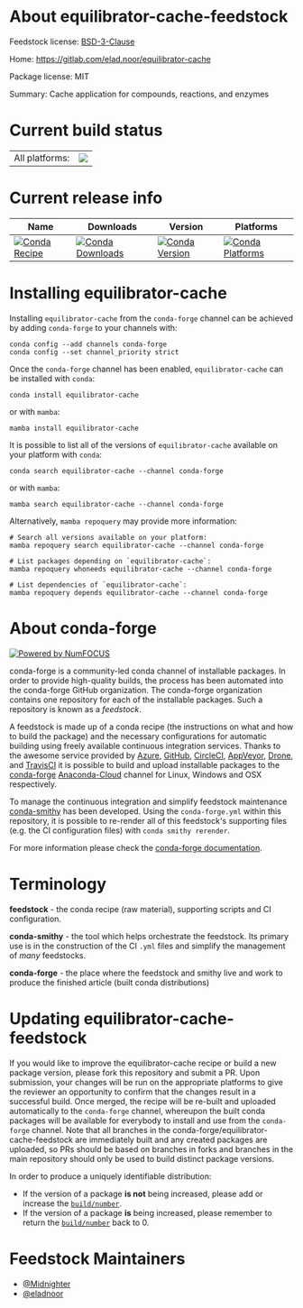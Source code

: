 About equilibrator-cache-feedstock
==================================

Feedstock license: [BSD-3-Clause](https://github.com/conda-forge/equilibrator-cache-feedstock/blob/main/LICENSE.txt)

Home: https://gitlab.com/elad.noor/equilibrator-cache

Package license: MIT

Summary: Cache application for compounds, reactions, and enzymes

Current build status
====================


<table><tr><td>All platforms:</td>
    <td>
      <a href="https://dev.azure.com/conda-forge/feedstock-builds/_build/latest?definitionId=11109&branchName=main">
        <img src="https://dev.azure.com/conda-forge/feedstock-builds/_apis/build/status/equilibrator-cache-feedstock?branchName=main">
      </a>
    </td>
  </tr>
</table>

Current release info
====================

| Name | Downloads | Version | Platforms |
| --- | --- | --- | --- |
| [![Conda Recipe](https://img.shields.io/badge/recipe-equilibrator--cache-green.svg)](https://anaconda.org/conda-forge/equilibrator-cache) | [![Conda Downloads](https://img.shields.io/conda/dn/conda-forge/equilibrator-cache.svg)](https://anaconda.org/conda-forge/equilibrator-cache) | [![Conda Version](https://img.shields.io/conda/vn/conda-forge/equilibrator-cache.svg)](https://anaconda.org/conda-forge/equilibrator-cache) | [![Conda Platforms](https://img.shields.io/conda/pn/conda-forge/equilibrator-cache.svg)](https://anaconda.org/conda-forge/equilibrator-cache) |

Installing equilibrator-cache
=============================

Installing `equilibrator-cache` from the `conda-forge` channel can be achieved by adding `conda-forge` to your channels with:

```
conda config --add channels conda-forge
conda config --set channel_priority strict
```

Once the `conda-forge` channel has been enabled, `equilibrator-cache` can be installed with `conda`:

```
conda install equilibrator-cache
```

or with `mamba`:

```
mamba install equilibrator-cache
```

It is possible to list all of the versions of `equilibrator-cache` available on your platform with `conda`:

```
conda search equilibrator-cache --channel conda-forge
```

or with `mamba`:

```
mamba search equilibrator-cache --channel conda-forge
```

Alternatively, `mamba repoquery` may provide more information:

```
# Search all versions available on your platform:
mamba repoquery search equilibrator-cache --channel conda-forge

# List packages depending on `equilibrator-cache`:
mamba repoquery whoneeds equilibrator-cache --channel conda-forge

# List dependencies of `equilibrator-cache`:
mamba repoquery depends equilibrator-cache --channel conda-forge
```


About conda-forge
=================

[![Powered by
NumFOCUS](https://img.shields.io/badge/powered%20by-NumFOCUS-orange.svg?style=flat&colorA=E1523D&colorB=007D8A)](https://numfocus.org)

conda-forge is a community-led conda channel of installable packages.
In order to provide high-quality builds, the process has been automated into the
conda-forge GitHub organization. The conda-forge organization contains one repository
for each of the installable packages. Such a repository is known as a *feedstock*.

A feedstock is made up of a conda recipe (the instructions on what and how to build
the package) and the necessary configurations for automatic building using freely
available continuous integration services. Thanks to the awesome service provided by
[Azure](https://azure.microsoft.com/en-us/services/devops/), [GitHub](https://github.com/),
[CircleCI](https://circleci.com/), [AppVeyor](https://www.appveyor.com/),
[Drone](https://cloud.drone.io/welcome), and [TravisCI](https://travis-ci.com/)
it is possible to build and upload installable packages to the
[conda-forge](https://anaconda.org/conda-forge) [Anaconda-Cloud](https://anaconda.org/)
channel for Linux, Windows and OSX respectively.

To manage the continuous integration and simplify feedstock maintenance
[conda-smithy](https://github.com/conda-forge/conda-smithy) has been developed.
Using the ``conda-forge.yml`` within this repository, it is possible to re-render all of
this feedstock's supporting files (e.g. the CI configuration files) with ``conda smithy rerender``.

For more information please check the [conda-forge documentation](https://conda-forge.org/docs/).

Terminology
===========

**feedstock** - the conda recipe (raw material), supporting scripts and CI configuration.

**conda-smithy** - the tool which helps orchestrate the feedstock.
                   Its primary use is in the construction of the CI ``.yml`` files
                   and simplify the management of *many* feedstocks.

**conda-forge** - the place where the feedstock and smithy live and work to
                  produce the finished article (built conda distributions)


Updating equilibrator-cache-feedstock
=====================================

If you would like to improve the equilibrator-cache recipe or build a new
package version, please fork this repository and submit a PR. Upon submission,
your changes will be run on the appropriate platforms to give the reviewer an
opportunity to confirm that the changes result in a successful build. Once
merged, the recipe will be re-built and uploaded automatically to the
`conda-forge` channel, whereupon the built conda packages will be available for
everybody to install and use from the `conda-forge` channel.
Note that all branches in the conda-forge/equilibrator-cache-feedstock are
immediately built and any created packages are uploaded, so PRs should be based
on branches in forks and branches in the main repository should only be used to
build distinct package versions.

In order to produce a uniquely identifiable distribution:
 * If the version of a package **is not** being increased, please add or increase
   the [``build/number``](https://docs.conda.io/projects/conda-build/en/latest/resources/define-metadata.html#build-number-and-string).
 * If the version of a package **is** being increased, please remember to return
   the [``build/number``](https://docs.conda.io/projects/conda-build/en/latest/resources/define-metadata.html#build-number-and-string)
   back to 0.

Feedstock Maintainers
=====================

* [@Midnighter](https://github.com/Midnighter/)
* [@eladnoor](https://github.com/eladnoor/)

